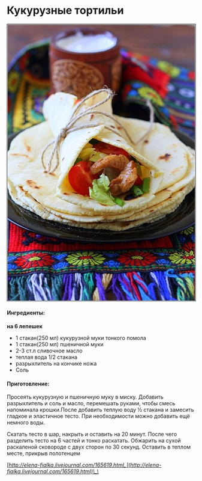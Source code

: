 # Кукурузные тортильи

![](../../pics/40b1fb2c80a46006913dd3c6a3775fdf.jpg)

#### Ингредиенты:

**на 6 лепешек**

* 1 стакан\(250 мл\) кукурузной муки тонкого помола 
* 1 стакан\(250 мл\) пшеничной муки 
* 2-3 ст.л сливочное масло 
* теплая вода 1/2 стакана 
* разрыхлитель на кончике ножа 
* Соль

#### Приготовление:

Просеять кукурузную и пшеничную муку в миску. Добавить разрыхлитель и соль и масло, перемешать руками, чтобы смесь напоминала крошки.После добавить теплую воду ½ стакана и замесить гладкое и эластичное тесто. При необходимости можно добавить ещё немного воды.

Скатать тесто в шар, накрыть и оставить на 20 минут. После чего разделить тесто на 6 частей и тонко раскатать. Обжарить на сухой раскаленой сковороде с двух сторон по 30 секунд. Оставить в теплом месте, прикрыв полотенцем

[_http://elena-fialka.livejournal.com/165619.html_](http://elena-fialka.livejournal.com/165619.html)\_\_

